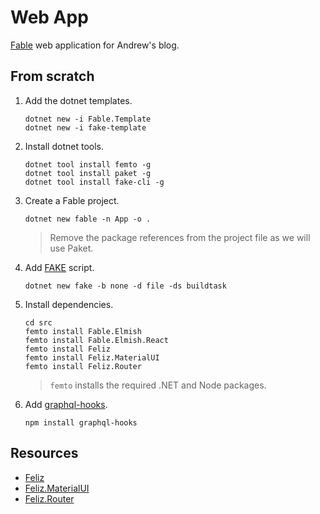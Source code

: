 # Web App
[Fable](https://fable.io/docs/) web application for Andrew's blog.

## From scratch
1. Add the dotnet templates.
    ```
    dotnet new -i Fable.Template
    dotnet new -i fake-template
    ```
2. Install dotnet tools.
    ```
    dotnet tool install femto -g
    dotnet tool install paket -g
    dotnet tool install fake-cli -g
    ```
3. Create a Fable project.
    ```
    dotnet new fable -n App -o .
    ```
    > Remove the package references from the project file as we will use Paket.
4. Add [FAKE](https://fake.build/) script.
    ```
    dotnet new fake -b none -d file -ds buildtask
    ```
5. Install dependencies.
    ```
    cd src
    femto install Fable.Elmish
    femto install Fable.Elmish.React
    femto install Feliz
    femto install Feliz.MaterialUI
    femto install Feliz.Router
    ```
    > `femto` installs the required .NET and Node packages.
6. Add [graphql-hooks](https://github.com/nearform/graphql-hooks).
    ```
    npm install graphql-hooks
    ```

## Resources
- [Feliz](https://zaid-ajaj.github.io/Feliz/)
- [Feliz.MaterialUI](https://github.com/cmeeren/Feliz.MaterialUI)
- [Feliz.Router](https://github.com/Zaid-Ajaj/Feliz.Router)
